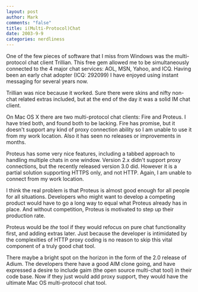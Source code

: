 ```yaml
--- 
layout: post
author: Mark
comments: "false"
title: i(Multi-Protocol)Chat
date: 2003-9-9
categories: nerdliness
---
```

One of the few pieces of software that I miss from Windows was the multi-protocol chat client Trillian. This free gem allowed me to be simultaneously connected to the 4 major chat services: AOL, MSN, Yahoo, and ICQ. Having been an early chat adopter (ICQ: 292099) I have enjoyed using instant messaging for several years now.

Trillian was nice because it worked. Sure there were skins and nifty non-chat related extras included, but at the end of the day it was a solid IM chat client.

On Mac OS X there are two multi-protocol chat clients: Fire and Proteus. I have tried both, and found both to be lacking. Fire has promise, but it doesn't support any kind of proxy connection ability so I am unable to use it from my work location. Also it has seen no releases or improvements in months.

Proteus has some very nice features, including a tabbed approach to handling multiple chats in one window. Version 2.x didn't support proxy connections, but the recently released version 3.0 did. However it is a partial solution supporting HTTPS only, and not HTTP. Again, I am unable to connect from my work location.

I think the real problem is that Proteus is almost good enough for all people for all situations. Developers who might want to develop a competing product would have to go a long way to equal what Proteus already has in place. And without competition, Proteus is motivated to step up their production rate.

Proteus would be <i>the</i> tool if they would refocus on pure chat functionality first, and adding extras later. Just because the developer is intimidated by the complexities of HTTP proxy coding is no reason to skip this vital component of a truly good chat tool.

There maybe a bright spot on the horizon in the form of the 2.0 release of Adium. The developers there have a good AIM clone going, and have expressed a desire to include gaim (the open source multi-chat tool) in their code base. Now if they just would add proxy support, they would have the ultimate Mac OS multi-protocol chat tool.
